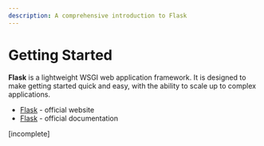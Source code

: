 ```yaml
---
description: A comprehensive introduction to Flask
---
```


# Getting Started

**Flask** is a lightweight WSGI web application framework. It is designed to make getting started quick and easy, with the ability to scale up to complex applications.&#x20;

* [Flask](https://palletsprojects.com/p/flask/) - official website
* [Flask](https://flask.palletsprojects.com/en/2.0.x/) - official documentation&#x20;

\[incomplete]
